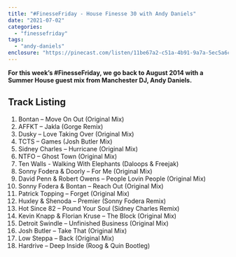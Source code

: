 ```yaml
---
title: "#FinesseFriday - House Finesse 30 with Andy Daniels"
date: "2021-07-02"
categories: 
  - "finessefriday"
tags: 
  - "andy-daniels"
enclosure: "https://pinecast.com/listen/11be67a2-c51a-4b91-9a7a-5ec5a6c60998.mp3 102647309 audio/mpeg "
---
```


**For this week’s #FinesseFriday, we go back to August 2014 with a Summer House guest mix from Manchester DJ, Andy Daniels.**

## Track Listing

1. Bontan – Move On Out (Original Mix)
2. AFFKT – Jakla (Gorge Remix)
3. Dusky – Love Taking Over (Original Mix)
4. TCTS – Games (Josh Butler Mix)
5. Sidney Charles – Hurricane (Original Mix)
6. NTFO – Ghost Town (Original Mix)
7. Ten Walls - Walking With Elephants (Daloops & Freejak)
8. Sonny Fodera & Doorly – For Me (Original Mix)
9. David Penn & Robert Owens – People Lovin People (Original Mix)
10. Sonny Fodera & Bontan – Reach Out (Original Mix)
11. Patrick Topping – Forget (Original Mix)
12. Huxley & Shenoda – Premier (Sonny Fodera Remix)
13. Hot Since 82 – Pound Your Soul (Sidney Charles Remix)
14. Kevin Knapp & Florian Kruse – The Block (Original Mix)
15. Detroit Swindle – Unfinished Business (Original Mix)
16. Josh Butler – Take That (Original Mix)
17. Low Steppa – Back (Original Mix)
18. Hardrive – Deep Inside (Roog & Quin Bootleg)
